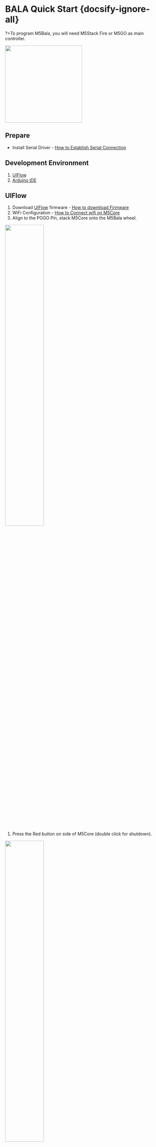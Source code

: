 # BALA Quick Start {docsify-ignore-all}

?>To program M5Bala, you will need M5Stack Fire or M5GO as main controller.

<img src="assets/img/product_pics/app/bala_4.webp" width="250" height="250">

## Prepare

- Install Serial Driver - [How to Establish Serial Connection](en/related_documents/establish_serial_connection)

## Development Environment

1. [UIFlow](#UIFlow)
2. [Arduino IDE](#Arduino-IDE)

## UIFlow

1. Download [UIFlow](http://flow.m5stack.com) firmware - [How to dowmload Firmware](https://docs.m5stack.com/#/en/related_documents/how_to_burn_firmware)
2. WiFi Configuration - [How to Connect wifi on M5Core](https://docs.m5stack.com/#/en/related_documents/how_to_burn_firmware)
3. Align to the POGO Pin, stack M5Core onto the M5Bala wheel.

<img src="assets/img/getting_started_pics/m5bala/bala_quick_start_pogopin.webp" width="50%" height="50%">

1. Press the Red button on side of M5Core (double click for shutdown).

<img src="assets/img/getting_started_pics/m5bala/bala_quick_start_power_switch.webp" width="50%" height="50%">

1. Press the button on side of M5Bala bottom to power on (double click for shutdown).

<img src="assets/img/getting_started_pics/m5bala/bala_quick_start_bala_power_switch.webp" width="50%" height="50%">

<img src="assets/img/getting_started_pics/m5bala/bala_quick_start_indicator.webp" width="50%" height="50%">

6. Open [UIFlow](http://flow.m5stack.com/) website, and switch programming language from `Blockly` to `Python`.

<img src="assets/img/getting_started_pics/m5bala/bala_quick_start_uiflow_01.webp">

7. Copy the following code to UIFlow and then click `Download`.

```python
from m5stack import *
from m5ui import *
from m5bala import M5Bala
import i2c_bus
clear_bg(0x111111)

m5bala = M5Bala(i2c_bus.get(i2c_bus.M_BUS))
btnA = M5Button(name="ButtonA", text="ButtonA", visibility=False)
btnB = M5Button(name="ButtonB", text="ButtonB", visibility=False)
btnC = M5Button(name="ButtonC", text="ButtonC", visibility=False)
title0 = M5Title(title="Title", fgcolor=0xFFFFFF, bgcolor=0x0000FF)

title0.setTitle('calirate start')
wait(2)
sampleCount = 2000
gyroXSum = 0
gyroYSum = 0
gyroZSum = 0

for _ in range(sampleCount):
    gyroXYZ = m5bala.imu.gyro
    gyroXSum += gyroXYZ[0] # X
    gyroYSum += gyroXYZ[1] # Y
    gyroZSum += gyroXYZ[2] # Z

gyroXMean = gyroXSum / sampleCount
gyroYMean = gyroYSum / sampleCount
gyroZMean = gyroZSum / sampleCount

m5bala.imu.setGyroOffsets(gyroXMean, gyroYMean, gyroZMean)

title0.setTitle('balance start')
while True:
    m5bala.balance()
    wait(0.001)
```

## Arduino IDE

1. Setting Arduino development environment - [Establish Serail Connection](https://docs.m5stack.com/#/en/related_documents/establish_serial_connection) - [Get Started with Ardino IDE](https://docs.m5stack.com/#/en/quick_start/m5core/m5stack_core_quick_start)

<img src="assets/img/getting_started_pics/m5bala/bala_quick_start_18.webp">

2. Install `m5stack` library in `Library Manager`.

<img src="assets/img/getting_started_pics/m5bala/bala_quick_start_19.webp">

3. Install `NeoPixelBus` library in `Library Manager`.

<img src="assets/img/getting_started_pics/m5bala/bala_quick_start_20.webp">

4. Install `MPU6050_tockn` library in `Library Manager`.

<img src="assets/img/getting_started_pics/m5bala/bala_quick_start_21.webp">

5. Make sure that M5Core has connected to PC, then click `Tools` -> `Port` for selecting the corresponding serial port on Arduino IDE.

6. click `Tools` -> `Board: ` to select `M5Stack-Core-ESP32` or `M5Stack-Fire`.

<img src="assets/img/getting_started_pics/m5bala/bala_quick_start_22.webp">

7. Clone **[M5Bala](https://github.com/m5stack/M5Bala.git)** by shell command. *If you dont't have Git installed  yet, click [here](https://git-scm.com/download/win)  and install it.*

```shell
git clone --recursive https://github.com/m5stack/M5Bala.git
```

8. Click `Sketch` -> `Include Library` -> `Add .ZIP Library...` . select `M5Bala` you just cloned from github.

<img src="assets/img/getting_started_pics/m5bala/bala_quick_start_14.webp">

<img src="assets/img/getting_started_pics/m5bala/bala_quick_start_15.webp">

9. Open a bala example: Click `File` -> `Examples` -> `M5Bala` -> `Basic`.

<img src="assets/img/getting_started_pics/m5bala/bala_quick_start_16.webp">

10. Compile and upload.

<img src="assets/img/getting_started_pics/m5bala/bala_quick_start_23.webp">

<img src="assets/img/product_pics/app/bala_3.webp" width="500" height="500">